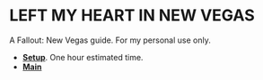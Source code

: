 # LEFT MY HEART IN NEW VEGAS

A Fallout: New Vegas guide. For my personal use only.

- [**Setup**](https://github.com/Sigourn/iheartnewvegas/blob/main/setup.md). One hour estimated time.
- [**Main**](https://github.com/Sigourn/iheartnewvegas/blob/main/main.md)
